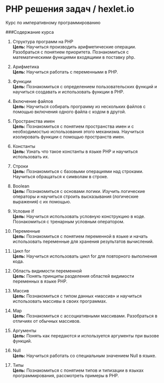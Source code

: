 # PHP решения задач / hexlet.io

Курс по императивному программированию

###Содержание курса

1. Структура программ на PHP <br>
**Цель:** Научиться производить арифметические операции. Разобраться с понятием приоритета. Познакомиться с математическими функциями входящими в поставку php.

2. Арифметика <br>
**Цель:** Научиться работать с переменными в PHP.

3. Функции <br>
**Цель:** Познакомиться с определением пользовательских функций и научиться создавать и использовать функции в PHP.

4. Включение файлов <br>
**Цель:** Научиться собирать программу из нескольких файлов с помощью включения одного файла с кодом в другой.

5. Пространства имен <br>
**Цель:** Познакомиться с понятием пространства имен и с необходимостью использования этого механизма. Научиться изолировать функции с помощью пространств имен.

6. Константы <br>
**Цель:** Узнать что такое константы в языке PHP и научиться использовать их.

7. Строки <br>
**Цель:** Познакомиться с базовыми операциями над строками. Научиться обращаться к символам в строке.

8. Boolean <br>
**Цель:** Познакомиться с основами логики. Изучить логические операторы и научиться строить высказывания (логические выражения) с их помощью.

9. Условие if <br>
**Цель:** Научиться использовать условную конструкцию в коде. Познакомиться с тренарным условным оператором.

10. Переменные <br>
**Цель:** Познакомиться с понятием переменной в языке и начать использовать переменные для хранения результатов вычислений.

11. Цикл for <br>
**Цель:** Научиться использовать цикл for для повторного выполнения кода.

12. Область видимости переменной <br>
**Цель:** Понять принципы разделения областей видимости переменных в языке PHP.

13. Массив <br>
**Цель:** Познакомиться с типом данных «массив» и научиться использовать массивы в своих программах.

14. Map <br>
**Цель:** Познакомиться с ассоциативными массивами. Разобраться в отличиях от обычных массивов.

15. Аргументы <br>
**Цель:** Понять как передаются и используется аргументы при вызове функций.

16. Null <br>
**Цель:** Научиться работать со специальным значением Null в языке.

17. Типы <br>
**Цель:** Познакомиться с понятием типов и типизации в языках программирования, рассмотреть примеры в PHP.
